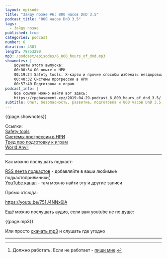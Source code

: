 ```yaml
---
layout: episode
title: "Зайду позже #6: 800 часов DnD 3.5"
podcast_title: "800 часов DnD 3.5"
tags:
  - Зайду позже
published: true
categories: podcast
number: 6
duration: 4381
length: 78753290
mp3: /podcast/episodes/6_800_hours_of_dnd.mp3
shownotes: |
    Шоуноты этого выпуска:  
    00:00:34 Об опыте в НРИ  
    00:19:24 Safety tools: X-карты и прочие способы избежать нездоровых ситуаций за столом  
    00:40:32 Системы прогрессии в НРИ  
    00:57:40 Подготовка к играм  
podcast_info: |
    Все ссылки можно найти вот здесь:
    https://rpgbasement.xyz/2019-04-29-podcast_6_800_hours_of_dnd_3.5/
subtitle: Опыт, безопасность, развитие, подготовка и 800 часов DnD 3.5
---
```


{{page.shownotes}}

Ссылки:  
[Safety tools](https://breakoutcon.com/extras/safety-tools/)  
[Системы прогрессии в НРИ](https://www.reddit.com/r/rpg/comments/bdms5q/what_is_your_favourite_advancement_system_in_an/?utm_medium=android_app&utm_source=share)  
[Тред про подготовку к играм](https://www.reddit.com/r/rpg/comments/bb77ob/personal_tip_read_over_your_prep_material_for/)  
[World Anvil](https://www.worldanvil.com)

---

Как можно послушать подкаст:

[RSS лента подкастов](/podcast/zp-feed.xml) - добавляйте в ваши любимые подкастоприёмники[^1]  
[YouTube канал](https://www.youtube.com/channel/UCr-09bDJ9wvDxTMmotgOeFg) - там можно найти эту и другие записи

Прямо отсюда:

https://youtu.be/751J4NNx6jA

Ещё можно послушать аудио, если вам youtube не по душе:

{{page.mp3}}

Или просто [скачать mp3]({{page.mp3}}) и слушать где угодно

---

[^1]: Должно работать. Если не работает - [пиши мне](https://t.me/wunderwaffla).
